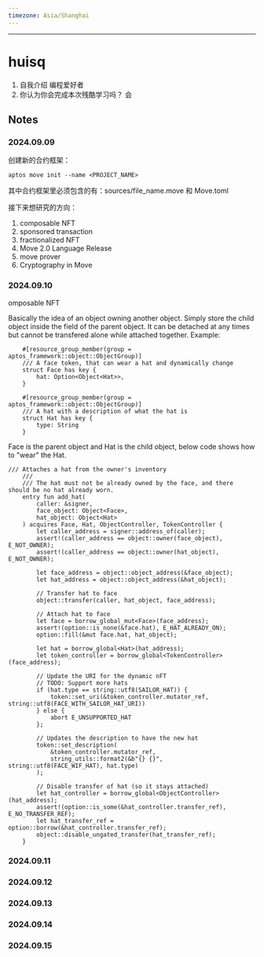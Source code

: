 ```yaml
---
timezone: Asia/Shanghai
---
```


---

# huisq

1. 自我介绍
编程爱好者
2. 你认为你会完成本次残酷学习吗？
会
## Notes

<!-- Content_START -->

### 2024.09.09

创建新的合约框架：
```
aptos move init --name <PROJECT_NAME>
```
其中合约框架里必须包含的有：sources/file_name.move 和 Move.toml

接下来想研究的方向：
1. composable NFT
2. sponsored transaction
3. fractionalized NFT
4. Move 2.0 Language Release
5. move prover
6. Cryptography in Move

### 2024.09.10
omposable NFT

Basically the idea of an object owning another object. Simply store the child object inside the field of the parent object. It can be detached at any times but cannot be transfered alone while attached together.
Example:
```move
    #[resource_group_member(group = aptos_framework::object::ObjectGroup)]
    /// A face token, that can wear a hat and dynamically change
    struct Face has key {
        hat: Option<Object<Hat>>,
    }

    #[resource_group_member(group = aptos_framework::object::ObjectGroup)]
    /// A hat with a description of what the hat is
    struct Hat has key {
        type: String
    }
```
Face is the parent object and Hat is the child object, below code shows how to "wear" the Hat.
```move
/// Attaches a hat from the owner's inventory
    ///
    /// The hat must not be already owned by the face, and there should be no hat already worn.
    entry fun add_hat(
        caller: &signer,
        face_object: Object<Face>,
        hat_object: Object<Hat>
    ) acquires Face, Hat, ObjectController, TokenController {
        let caller_address = signer::address_of(caller);
        assert!(caller_address == object::owner(face_object), E_NOT_OWNER);
        assert!(caller_address == object::owner(hat_object), E_NOT_OWNER);

        let face_address = object::object_address(&face_object);
        let hat_address = object::object_address(&hat_object);

        // Transfer hat to face
        object::transfer(caller, hat_object, face_address);

        // Attach hat to face
        let face = borrow_global_mut<Face>(face_address);
        assert!(option::is_none(&face.hat), E_HAT_ALREADY_ON);
        option::fill(&mut face.hat, hat_object);

        let hat = borrow_global<Hat>(hat_address);
        let token_controller = borrow_global<TokenController>(face_address);

        // Update the URI for the dynamic nFT
        // TODO: Support more hats
        if (hat.type == string::utf8(SAILOR_HAT)) {
            token::set_uri(&token_controller.mutator_ref, string::utf8(FACE_WITH_SAILOR_HAT_URI))
        } else {
            abort E_UNSUPPORTED_HAT
        };

        // Updates the description to have the new hat
        token::set_description(
            &token_controller.mutator_ref,
            string_utils::format2(&b"{} {}", string::utf8(FACE_WIF_HAT), hat.type)
        );

        // Disable transfer of hat (so it stays attached)
        let hat_controller = borrow_global<ObjectController>(hat_address);
        assert!(option::is_some(&hat_controller.transfer_ref), E_NO_TRANSFER_REF);
        let hat_transfer_ref = option::borrow(&hat_controller.transfer_ref);
        object::disable_ungated_transfer(hat_transfer_ref);
    }
```

### 2024.09.11

### 2024.09.12

### 2024.09.13

### 2024.09.14

### 2024.09.15

<!-- Content_END -->
